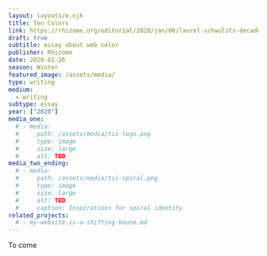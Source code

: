 ```yaml
---
layout: layouts/e.njk
title: Ten Colors
link: https://rhizome.org/editorial/2020/jan/06/laurel-schwulsts-decade-in-internet
draft: true
subtitle: essay about web color
publisher: Rhizome
date: 2020-01-26
season: Winter
featured_image: /assets/media/
type: writing
medium:
  - writing
subtype: essay
year: ["2020"]
media_one:
  # - media:
  #     path: /assets/media/tci-logo.png
  #     type: image
  #     size: large
  #     alt: TBD
media_two_ending:
  # - media:
  #     path: /assets/media/tci-spiral.png
  #     type: image
  #     size: large
  #     alt: TBD
  #     caption: Inspirations for spiral identity
related_projects:
  # - my-website-is-a-shifting-house.md
---
```


To come
